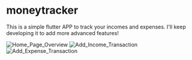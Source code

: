 # moneytracker
This is a simple flutter APP to track your incomes and expenses. I'll keep developing it to add more advanced features!

![Home_Page_Overview](https://github.com/user-attachments/assets/93d3a9c5-aa56-4a74-ab16-eb566e60b6ac)
![Add_Income_Transaction](https://github.com/user-attachments/assets/11f92341-fd3d-4e01-8b25-84fa4145bc41)
![Add_Expense_Transaction](https://github.com/user-attachments/assets/373edf0d-0931-4563-ba40-a4c8db0b1f14)

